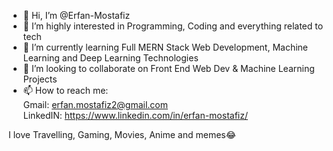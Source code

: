 - 👋 Hi, I’m @Erfan-Mostafiz
- 👀 I’m highly interested in Programming, Coding and everything related to tech
- 🌱 I’m currently learning Full MERN Stack Web Development, Machine Learning and Deep Learning Technologies
- 💞️ I’m looking to collaborate on Front End Web Dev & Machine Learning Projects
- 📫 How to reach me: \
      Gmail: erfan.mostafiz2@gmail.com \
      LinkedIN: https://www.linkedin.com/in/erfan-mostafiz/
          
 I love Travelling, Gaming, Movies, Anime and memes😂 

<!---
Erfan-Mostafiz/Erfan-Mostafiz is a ✨ special ✨ repository because its `README.md` (this file) appears on your GitHub profile.
You can click the Preview link to take a look at your changes.
--->

